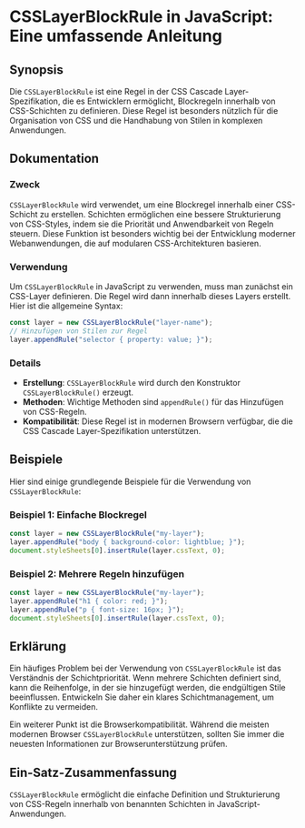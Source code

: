 <!--
Meta Description: # CSSLayerBlockRule in JavaScript: Eine umfassende Anleitung ## Synopsis Die `CSSLayerBlockRule` ist eine Regel in der CSS Cascade Layer-Spezifikation...
Meta Keywords: die, layer, csslayerblockrule, von, css
-->

# CSSLayerBlockRule in JavaScript: Eine umfassende Anleitung

## Synopsis
Die `CSSLayerBlockRule` ist eine Regel in der CSS Cascade Layer-Spezifikation, die es Entwicklern ermöglicht, Blockregeln innerhalb von CSS-Schichten zu definieren. Diese Regel ist besonders nützlich für die Organisation von CSS und die Handhabung von Stilen in komplexen Anwendungen.

## Dokumentation
### Zweck
`CSSLayerBlockRule` wird verwendet, um eine Blockregel innerhalb einer CSS-Schicht zu erstellen. Schichten ermöglichen eine bessere Strukturierung von CSS-Styles, indem sie die Priorität und Anwendbarkeit von Regeln steuern. Diese Funktion ist besonders wichtig bei der Entwicklung moderner Webanwendungen, die auf modularen CSS-Architekturen basieren.

### Verwendung
Um `CSSLayerBlockRule` in JavaScript zu verwenden, muss man zunächst ein CSS-Layer definieren. Die Regel wird dann innerhalb dieses Layers erstellt. Hier ist die allgemeine Syntax:

```javascript
const layer = new CSSLayerBlockRule("layer-name");
// Hinzufügen von Stilen zur Regel
layer.appendRule("selector { property: value; }");
```

### Details
- **Erstellung**: `CSSLayerBlockRule` wird durch den Konstruktor `CSSLayerBlockRule()` erzeugt.
- **Methoden**: Wichtige Methoden sind `appendRule()` für das Hinzufügen von CSS-Regeln.
- **Kompatibilität**: Diese Regel ist in modernen Browsern verfügbar, die die CSS Cascade Layer-Spezifikation unterstützen.

## Beispiele
Hier sind einige grundlegende Beispiele für die Verwendung von `CSSLayerBlockRule`:

### Beispiel 1: Einfache Blockregel
```javascript
const layer = new CSSLayerBlockRule("my-layer");
layer.appendRule("body { background-color: lightblue; }");
document.styleSheets[0].insertRule(layer.cssText, 0);
```

### Beispiel 2: Mehrere Regeln hinzufügen
```javascript
const layer = new CSSLayerBlockRule("my-layer");
layer.appendRule("h1 { color: red; }");
layer.appendRule("p { font-size: 16px; }");
document.styleSheets[0].insertRule(layer.cssText, 0);
```

## Erklärung
Ein häufiges Problem bei der Verwendung von `CSSLayerBlockRule` ist das Verständnis der Schichtpriorität. Wenn mehrere Schichten definiert sind, kann die Reihenfolge, in der sie hinzugefügt werden, die endgültigen Stile beeinflussen. Entwickeln Sie daher ein klares Schichtmanagement, um Konflikte zu vermeiden.

Ein weiterer Punkt ist die Browserkompatibilität. Während die meisten modernen Browser `CSSLayerBlockRule` unterstützen, sollten Sie immer die neuesten Informationen zur Browserunterstützung prüfen.

## Ein-Satz-Zusammenfassung
`CSSLayerBlockRule` ermöglicht die einfache Definition und Strukturierung von CSS-Regeln innerhalb von benannten Schichten in JavaScript-Anwendungen.